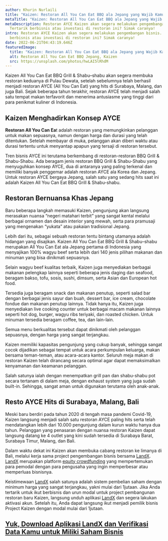 ```yaml
---
author: Khurin Nurlaili
title: "Kaizen: Restoran All You Can Eat BBQ ala Jepang yang Wajib Kamu Coba"
metaTitle: "Kaizen: Restoran All You Can Eat BBQ ala Jepang yang Wajib Kamu Coba"
metaDescription: Restoran AYCE Kaizen akan segera melakukan pengembangan bisnis.
  Tertarik berbisnis atau investasi di restoran ini? Simak caranya!
intro: Restoran AYCE Kaizen akan segera melakukan pengembangan bisnis. Tertarik
  berbisnis atau investasi di restoran ini? Simak caranya!
date: 2022-06-21T04:43:19.646Z
featuredImage:
  title: "Kaizen: Restoran All You Can Eat BBQ ala Jepang yang Wajib Kamu Coba"
  alt: Restoran All You Can Eat BBQ Jepang, Kaizen
  src: https://unsplash.com/photos/hwLAI5lRhdM
---
```

Kaizen All You Can Eat BBQ Grill & Shabu–shabu akan segera membuka restoran keduanya di Pulau Dewata, setelah sebelumnya telah berhasil menjadi restoran AYCE (All You Can Eat) yang hits di Surabaya, Malang, dan juga Bali. Sejak beberapa tahun terakhir, restoran AYCE telah menjadi salah satu tempat makan terfavorit dan menerima antusiasme yang tinggi dari para penikmat kuliner di Indonesia.

## Kaizen Menghadirkan Konsep AYCE

**Restoran All You Can Ea**t adalah restoran yang memungkinkan pelanggan untuk makan sepuasnya, namun dengan harga dan durasi yang telah ditentukan. Setelah membayar di muka, pelanggan akan diberi waktu atau durasi tertentu untuk menyantap apapun yang tersaji di restoran tersebut.

Tren bisnis AYCE ini terutama berkembang di restoran-restoran BBQ Grill & Shabu-Shabu. Ada beragam jenis restoran BBQ Grill & Shabu-Shabu yang menyuguhkan konsep AYCE, dua di antaranya yang paling terkenal dan memiliki banyak penggemar adalah restoran AYCE ala Korea dan Jepang. Untuk restoran AYCE bergaya Jepang, salah satu yang sedang hits saat ini adalah Kaizen All You Can Eat BBQ Grill & Shabu-shabu.

## Restoran Bernuansa Khas Jepang

Baru beberapa langkah memasuki Kaizen, pengunjung akan langsung merasakan nuansa “negeri matahari terbit” yang sangat kental melalui berbagai ornamen dan desain interior yang mewah, serta para pramusaji yang mengenakan “yukata” atau pakaian tradisional Jepang.

Lebih dari itu, sebagai sebuah restoran tentu bintang utamanya adalah hidangan yang disajikan. Kaizen All You Can Eat BBQ Grill & Shabu–shabu merupakan All You Can Eat ala Jepang pertama di Indonesia yang menyajikan 100% wagyu beef serta lebih dari 140 jenis pilihan makanan dan minuman yang bisa dinikmati sepuasnya.

Selain wagyu beef kualitas terbaik, Kaizen juga menyediakan berbagai makanan pelengkap lainnya seperti beberapa jenis daging dan seafood, beragam bakso, tofu, sosis, sushi, dimsum, serta Asian dan European hot food.

Tersedia juga beragam snack dan makanan penutup, seperti salad bar dengan berbagai jenis sayur dan buah, dessert bar, ice cream, chocolate fondue dan makanan penutup lainnya. Tidak hanya itu, Kaizen juga menyediakan live cooking counter untuk berbagai macam makanan lainnya seperti hot dog, burger, wagyu ribs teriyaki, dan roasted chicken. Untuk minuman tersedia beragam coffee, tea, dan lain-lain.

Semua menu berkualitas tersebut dapat dinikmati oleh pelanggan sepuasnya, dengan harga yang sangat terjangkau. 

Kaizen memiliki kapasitas pengunjung yang cukup banyak, sehingga sangat cocok dijadikan sebagai tempat untuk acara perkumpulan keluarga, makan bersama teman-teman, atau acara-acara kantor. Seluruh meja makan di restoran Kaizen telah dirancang secara optimal agar dapat memaksimalkan kenyamanan dan keamanan pelanggan. 

Salah satunya ialah dengan menempatkan grill pan dan shabu-shabu pot secara tertanam di dalam meja, dengan exhaust system yang juga sudah built-in. Sehingga, sangat aman untuk digunakan terutama oleh anak-anak. 

## Resto AYCE Hits di Surabaya, Malang, Bali

Meski baru berdiri pada tahun 2020 di tengah masa pandemi Covid-19, Kaizen langsung menjadi salah satu restoran AYCE paling hits serta telah mendatangkan lebih dari 10.000 pengunjung dalam kurun waktu hanya dua tahun. Pelanggan yang penasaran dengan nuansa restoran Kaizen dapat langsung datang ke 4 outlet yang kini sudah tersedia di Surabaya Barat, Surabaya Timur, Malang, dan Bali.

Dalam waktu dekat ini Kaizen akan membuka cabang restoran ke limanya di Bali, melalui kerja sama project pengembangan bisnis bersama [LandX](https://landx.id/project/?utm_source=Blog&utm_medium=organic+keyword&utm_campaign=blog&utm_id=Blog). [LandX](https://landx.id/project/?utm_source=Blog&utm_medium=organic+keyword&utm_campaign=blog&utm_id=Blog) merupakan platform [equity crowdfunding](https://landx.id/project/?utm_source=Blog&utm_medium=organic+keyword&utm_campaign=blog&utm_id=Blog) yang mempertemukan para pemodal dengan para pengusaha yang ingin memperbesar atau memperluas bisnisnya.

Keistimewaan [LandX](https://landx.id/project/?utm_source=Blog&utm_medium=organic+keyword&utm_campaign=blog&utm_id=Blog) salah satunya adalah sistem pembelian saham dengan minimum harga yang sangat terjangkau, yakni mulai dari 1jutaan. Jika Anda tertarik untuk ikut berbisnis dan urun modal untuk project pembangunan restoran baru Kaizen, langsung unduh aplikasi [LandX](https://landx.id/project/?utm_source=Blog&utm_medium=organic+keyword&utm_campaign=blog&utm_id=Blog) dan segera lakukan aktivasi akun. Setelah itu, Anda dapat langsung ikut menjadi pemilik bisnis Project Kaizen dengan modal mulai dari 1jutaan.

## **[Yuk, Download Aplikasi LandX dan Verifikasi Data Kamu untuk Miliki Saham Bisnis](https://landx.id/project/?utm_source=Blog&utm_medium=organic+keyword&utm_campaign=blog&utm_id=Blog)**